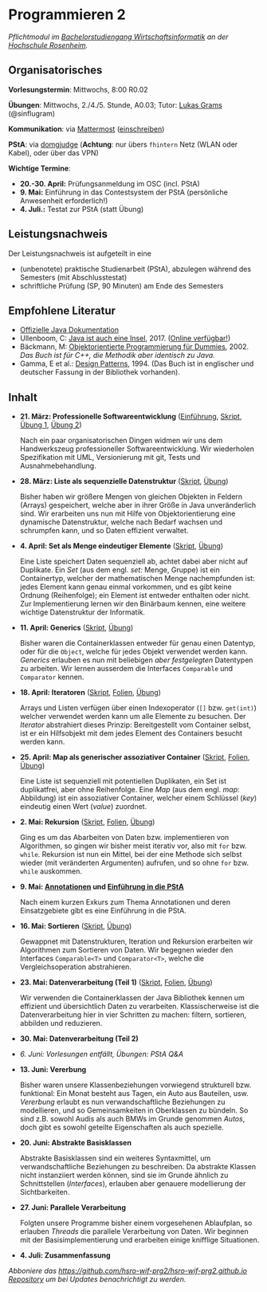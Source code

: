 # Programmieren 2

_Pflichtmodul im [Bachelorstudiengang Wirtschaftsinformatik](https://www.fh-rosenheim.de/technik/informatik-mathematik/wirtschaftsinformatik-bachelor/) an der [Hochschule Rosenheim](https://www.fh-rosenheim.de)._

## Organisatorisches

**Vorlesungstermin**: Mittwochs, 8:00 R0.02

**Übungen**: Mittwochs, 2./4./5. Stunde, A0.03; Tutor: [Lukas Grams](https://github.com/gramsimamsi) (@sinflugram)

**Kommunikation**: via [Mattermost](https://inf-mattermost.fh-rosenheim.de/wif-prg2/channels/town-square) ([einschreiben](https://inf-mattermost.fh-rosenheim.de/signup_user_complete/?id=wp3dau8xmigxtmf93z5ixur1ta))

**PStA**: via [domgjudge](http://domjudge.inf.fh-rosenheim.de) (**Achtung**: nur übers `fhintern` Netz (WLAN oder Kabel), oder über das VPN)

**Wichtige Termine**:

- **20.-30. April:** Prüfungsanmeldung im OSC (incl. PStA)
- **9. Mai:** Einführung in das Contestsystem der PStA (persönliche Anwesenheit erforderlich!)
- **4. Juli.:** Testat zur PStA (statt Übung)


## Leistungsnachweis

Der Leistungsnachweis ist aufgeteilt in eine 

- (unbenotete) praktische Studienarbeit (PStA), abzulegen während des Semesters (mit Abschlusstestat)
- schriftliche Prüfung (SP, 90 Minuten) am Ende des Semesters


## Empfohlene Literatur

- [Offizielle Java Dokumentation](https://docs.oracle.com/javase/9/)
- Ullenboom, C: [Java ist auch eine Insel](https://www.amazon.de/Java-auch-eine-Insel-Java-Entwickler/dp/3836258692/), 2017. ([Online verfügbar!](http://openbook.galileocomputing.de/javainsel))
- Bäckmann, M: [Objektorientierte Programmierung für Dummies](https://www.amazon.de/Objektorientierte-Programmierung-Dummies-Marcus-B%C3%A4ckmann/dp/3826629841/), 2002. _Das Buch ist für C++, die Methodik aber identisch zu Java._
- Gamma, E et al.: [Design Patterns](https://www.amazon.com/Design-Patterns-Object-Oriented-Addison-Wesley-Professional-ebook/dp/B000SEIBB8), 1994. (Das Buch ist in englischer und deutscher Fassung in der Bibliothek vorhanden).


## Inhalt
- **21. März: Professionelle Softwareentwicklung** ([Einführung](00-einfuehrung/), [Skript](01-professionelle-softwareentwicklung/), [Übung 1](https://github.com/hsro-wif-prg2/tutorial), [Übung 2](https://github.com/hsro-wif-prg2/example))
	
	Nach ein paar organisatorischen Dingen widmen wir uns dem Handwerkszeug professioneller Softwareentwicklung.
	Wir wiederholen Spezifikation mit UML, Versionierung mit git, Tests und Ausnahmebehandlung.

- **28. März: Liste als sequenzielle Datenstruktur** ([Skript](02-linked-list/), [Übung](https://github.com/hsro-wif-prg2/uebung01))

	Bisher haben wir größere Mengen von gleichen Objekten in Feldern (Arrays) gespeichert, welche aber in ihrer Größe in Java unveränderlich sind.
	Wir erarbeiten uns nun mit Hilfe von Objektorientierung eine dynamische Datenstruktur, welche nach Bedarf wachsen und schrumpfen kann, und so Daten effizient verwaltet.

- **4. April: Set als Menge eindeutiger Elemente** ([Skript](/03-tree-set/), [Übung](https://github.com/hsro-wif-prg2/uebung02))

	Eine Liste speichert Daten sequenziell ab, achtet dabei aber nicht auf Duplikate.
	Ein _Set_ (aus dem engl. _set:_ Menge, Gruppe) ist ein Containertyp, welcher der mathematischen Menge nachempfunden ist: jedes Element kann genau einmal vorkommen, und es gibt keine Ordnung (Reihenfolge); ein Element ist entweder enthalten oder nicht.
	Zur Implementierung lernen wir den Binärbaum kennen, eine weitere wichtige Datenstruktur der Informatik.

- **11. April: Generics** ([Skript](/04-generics/), [Übung](https://github.com/hsro-wif-prg2/uebung03))

	Bisher waren die Containerklassen entweder für genau einen Datentyp, oder für die `Object`, welche für jedes Objekt verwendet werden kann.
	_Generics_ erlauben es nun mit beliebigen _aber festgelegten_ Datentypen zu arbeiten.
	Wir lernen ausserdem die Interfaces `Comparable` und `Comparator` kennen.

- **18. April: Iteratoren** ([Skript](/05-iterator/), [Folien](/05-iterator/slides/), [Übung](https://github.com/hsro-wif-prg2/uebung04))

	Arrays und Listen verfügen über einen Indexoperator (`[]` bzw. `get(int)`) welcher verwendet werden kann um alle Elemente zu besuchen.
	Der _Iterator_ abstrahiert dieses Prinzip: Bereitgestellt vom Container selbst, ist er ein Hilfsobjekt mit dem jedes Element des Containers besucht werden kann.

- **25. April: Map als generischer assoziativer Container** ([Skript](/06-map/), [Folien](/06-map/slides/), [Übung](https://github.com/hsro-wif-prg2/uebung05))

	Eine Liste ist sequenziell mit potentiellen Duplikaten, ein Set ist duplikatfrei, aber ohne Reihenfolge.
	Eine _Map_ (aus dem engl. _map_: Abbildung) ist ein assoziativer Container, welcher einem Schlüssel (_key_) eindeutig einen Wert (_value_) zuordnet.

- **2. Mai: Rekursion** ([Skript](/07-rekursion/), [Folien](/07-rekursion/slides/), [Übung](https://github.com/hsro-wif-prg2/uebung06))

	Ging es um das Abarbeiten von Daten bzw. implementieren von Algorithmen, so gingen wir bisher meist iterativ vor, also mit `for` bzw. `while`.
	Rekursion ist nun ein Mittel, bei der eine Methode sich selbst wieder (mit veränderten Argumenten) aufrufen, und so ohne `for` bzw. `while` auskommen.

- **9. Mai: [Annotationen](/08-annotationen/slides/) und [Einführung in die PStA](/psta/slides/)**
	
	Nach einem kurzen Exkurs zum Thema Annotationen und deren Einsatzgebiete gibt es eine Einführung in die PStA.

- **16. Mai: Sortieren** ([Skript](/09-sortieren/), [Übung](https://github.com/hsro-wif-prg2/uebung07))
	
	Gewappnet mit Datenstrukturen, Iteration und Rekursion erarbeiten wir Algorithmen zum Sortieren von Daten.
	Wir begegnen wieder den Interfaces `Comparable<T>` und `Comparator<T>`, welche die Vergleichsoperation abstrahieren.

- **23. Mai: Datenverarbeitung (Teil 1)** ([Skript](/10-datenverarbeitung/), [Folien](/10-datenverarbeitung/slides/), [Übung](https://github.com/hsro-wif-prg2/uebung08))

	Wir verwenden die Containerklassen der Java Bibliothek kennen um effizient und übersichtlich Daten zu verarbeiten.
	Klassischerweise ist die Datenverarbeitung hier in vier Schritten zu machen: filtern, sortieren, abbilden und reduzieren.

- **30. Mai: Datenverarbeitung (Teil 2)**

- _6. Juni: Vorlesungen entfällt, Übungen: PStA Q&A_

- **13. Juni: Vererbung**

	Bisher waren unsere Klassenbeziehungen vorwiegend strukturell bzw. funktional: Ein Monat besteht aus Tagen, ein Auto aus Bauteilen, usw.
	_Vererbung_ erlaubt es nun verwandschaftliche Beziehungen zu modellieren, und so Gemeinsamkeiten in Oberklassen zu bündeln.
	So sind z.B. sowohl Audis als auch BMWs im Grunde genommen _Autos_, doch gibt es sowohl geteilte Eigenschaften als auch spezielle.

- **20. Juni: Abstrakte Basisklassen**
	
	Abstrakte Basisklassen sind ein weiteres Syntaxmittel, um verwandschaftliche Beziehungen zu beschreiben.
	Da abstrakte Klassen nicht instanziiert werden können, sind sie im Grunde ähnlich zu Schnittstellen (_Interfaces_), erlauben aber genauere modellierung der Sichtbarkeiten.

- **27. Juni: Parallele Verarbeitung**
	
	Folgten unsere Programme bisher einem vorgesehenen Ablaufplan, so erlauben _Threads_ die parallele Verarbeitung von Daten.
	Wir beginnen mit der Basisimplementierung und erarbeiten einige knifflige Situationen.

- **4. Juli: Zusammenfassung**


_Abboniere das [https://github.com/hsro-wif-prg2/hsro-wif-prg2.github.io Repository](https://github.com/hsro-wif-prg2/hsro-wif-prg2.github.io) um bei Updates benachrichtigt zu werden._
